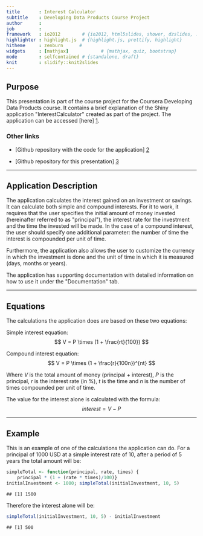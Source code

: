 ```yaml
---
title       : Interest Calculator
subtitle    : Developing Data Products Course Project
author      : 
job         : 
framework   : io2012        # {io2012, html5slides, shower, dzslides, ...}
highlighter : highlight.js  # {highlight.js, prettify, highlight}
hitheme     : zenburn      # 
widgets     : [mathjax]            # {mathjax, quiz, bootstrap}
mode        : selfcontained # {standalone, draft}
knit        : slidify::knit2slides
---
```


## Purpose

This presentation is part of the course project for the Coursera Developing Data Products course. It contains a brief explanation of the Shiny application "InterestCalculator" created as part of the project. The application can be accessed [here] [1].

### Other links

- [Github repository with the code for the application] [2]

- [Github repository for this presentation] [3]

[1]: https://sjojoa.shinyapps.io/Interest_Calculator "shinyApp link"
[2]: https://github.com/SebasJ23/Coursera-DevDataProd-Project "Repository with code"
[3]: https://github.com/SebasJ23/Coursera-DevDataProd-Presentation/tree/gh-pages "Repository with presentation"

---

## Application Description

The application calculates the interest gained on an investment or savings. It can calculate both simple and compound interests. For it to work, it requires that the user specifies the initial amount of money invested (hereinafter referred to as "principal"), the interest rate for the investment and the time the invested will be made. In the case of a compound interest, the user should specify one additional parameter: the number of time the interest is compounded per unit of time.

Furthermore, the application also allows the user to customize the currency in which the investment is done and the unit of time in which it is measured (days, months or years).

The application has supporting documentation with detailed information on how to use it under the "Documentation" tab.

---

## Equations

The calculations the application does are based on these two equations:

Simple interest equation:
$$ V = P \times (1 + \frac{rt}{100}) $$

Compound interest equation:
$$ V = P \times (1 + \frac{r}{100n})^{nt} $$

Where $V$ is the total amount of money (principal + interest), $P$ is the principal, $r$ is the interest rate (in %), $t$ is the time and $n$ is the number of times compounded per unit of time.

The value for the interest alone is calculated with the formula:
$$interest = V - P$$

---

## Example

This is an example of one of the calculations the application can do. For a principal of $1000$ USD at a simple interest rate of $10%$, after a period of $5$ years the total amount will be:


```r
simpleTotal <- function(principal, rate, times) {
    principal * (1 + (rate * times)/100)}
initialInvestment <- 1000; simpleTotal(initialInvestment, 10, 5)
```

```
## [1] 1500
```

Therefore the interest alone will be:


```r
simpleTotal(initialInvestment, 10, 5) - initialInvestment
```

```
## [1] 500
```




